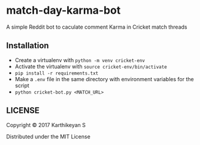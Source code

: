 # match-day-karma-bot

A simple Reddit bot to caculate comment Karma in Cricket match threads

## Installation 

* Create a virtualenv with `python -m venv cricket-env`
* Activate the virtualenv with `source cricket-env/bin/activate`
* `pip install -r requirements.txt`
* Make a `.env` file in the same directory with environment variables for the script
* `python cricket-bot.py <MATCH_URL>`

## LICENSE

Copyright © 2017 Karthikeyan S

Distributed under the MIT License
